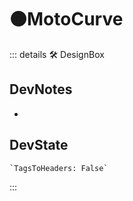 # 🟠<moto>MotoCurve</moto>

::: details 🛠 <dev>DesignBox</dev>

## DevNotes

-

## DevState

```py
`TagsToHeaders: False`
```

:::
